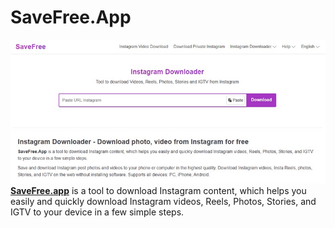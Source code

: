 # SaveFree.App
<div align="center"><img src="savefree-instagram-downloader.jpg" /></div>
<a href="https://savefree.app/en"><b>SaveFree.app</b></a> is a tool to download Instagram content, which helps you easily and quickly download Instagram videos, Reels, Photos, Stories, and IGTV to your device in a few simple steps.

